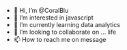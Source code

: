 - 👋 Hi, I’m @CoralBlu
- 👀 I’m interested in javascript 
- 🌱 I’m currently learning data analytics 
- 💞️ I’m looking to collaborate on ... life 
- 📫 How to reach me on message 

<!---
CoralBlu/CoralBlu is a ✨ special ✨ repository because its `README.md` (this file) appears on your GitHub profile.
You can click the Preview link to take a look at your changes.
--->
